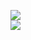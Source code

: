 [![](https://img.shields.io/badge/Made%20With-Github%20Spray-lightgrey.svg?style=for-the-badge&logo=github)](https://github.com/Annihil/github-spray#546)  
[![](https://i.imgur.com/2DrTn0Z.gif)](https://github.com/Annihil/github-spray)